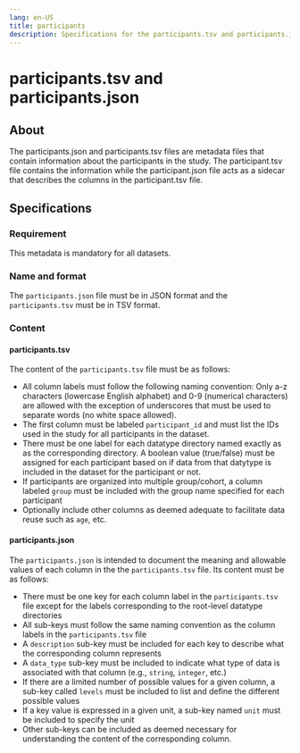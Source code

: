 ```yaml
---
lang: en-US
title: participants
description: Specifications for the participants.tsv and participants.json metadata file
---
```


# participants.tsv and participants.json

## About

The participants.json and participants.tsv files are metadata files that contain information about the participants in the study.
The participant.tsv file contains the information while the participant.json file acts as a sidecar that describes the columns in the participant.tsv file.

## Specifications

### Requirement

This metadata is mandatory for all datasets.

### Name and format

The `participants.json` file must be in JSON format and the `participants.tsv` must be in TSV format.

### Content

#### participants.tsv

The content of the `participants.tsv` file must be as follows:

- All column labels must follow the following naming convention: Only a-z characters (lowercase English alphabet) and 0-9 (numerical characters) are allowed with the exception of underscores that must be used to separate words (no white space allowed).
- The first column must be labeled `participant_id` and must list the IDs used in the study for all participants in the dataset.
- There must be one label for each datatype directory named exactly as as the corresponding directory. A boolean value (true/false) must be assigned for each participant based on if data from that datytype is included in the dataset for the participant or not.
- If participants are organized into multiple group/cohort, a column labeled `group` must be included with the group name specified for each participant
- Optionally include other columns as deemed adequate to facilitate data reuse such as `age`, etc.

#### participants.json

The `participants.json` is intended to document the meaning and allowable values of each column in the the `participants.tsv` file. Its content must be as follows:

- There must be one key for each column label in the `participants.tsv` file except for the labels corresponding to the root-level datatype directories
- All sub-keys must follow the same naming convention as the column labels in the `participants.tsv` file
- A `description` sub-key must be included for each key to describe what the corresponding column represents
- A `data_type` sub-key must be included to indicate what type of data is associated with that column (e.g., `string`, `integer`, etc.)
- If there are a limited number of possible values for a given column, a sub-key called `levels` must be included to list and define the different possible values
- If a key value is expressed in a given unit, a sub-key named `unit` must be included to specify the unit
- Other sub-keys can be included as deemed necessary for understanding the content of the corresponding column.
